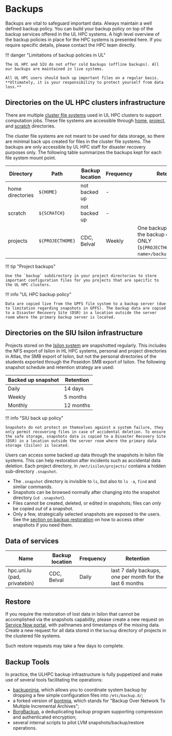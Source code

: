 # Backups

<!--backup-intro-start-->

Backups are vital to safeguard important data. Always maintain a well defined backup policy. You can build your backup policy on top of the backup services offered in the UL HPC systems. A high level overview of the backup policies in place for the HPC systems is presented here. If you require specific details, please contact the HPC team directly.

!!! danger "Limitations of backup policies in UL"

    The UL HPC and SIU do not offer cold backups (offline backups). All our backups are maintained in live systems.

    All UL HPC users should back up important files on a regular basis. **Ultimately, it is your responsibility to protect yourself from data loss.**

<!--backup-intro-end-->

## Directories on the UL HPC clusters infrastructure

There are multiple [cluster file systems](/filesystems/#clustered-file-systems) used in UL HPC clusters to support computation jobs. These file systems are accessible through [home](/filesystems/#home-directory), [project](/filesystems/#project-directories), and [scratch](/filesystems/#scratch-directory) directories.

<!--backup-ulhpc-start-->

The cluster file systems are not meant to be used for data storage, so there are minimal back ups created for files in the cluster file systems. The backups are only accessible by UL HPC staff for disaster recovery purposes only. The following table summarizes the backups kept for each file system mount point.

| Directory        | Path             | Backup location | Frequency | Retention                                                                                   |
|------------------|------------------|-----------------|-----------|---------------------------------------------------------------------------------------------|
| home directories | `${HOME}`        | not backed up   | -         |                                                                                             |
| scratch          | `${SCRATCH}`     | not backed up   | -         |                                                                                             |
| projects         | `${PROJECTHOME}` | CDC, Belval     | Weekly    | One backup per week of the backup directory ONLY (`${PROJECTHOME}/<project name>/backup/`). |

!!! tip "Project backups"

    Use the `backup` subdirectory in your project directories to store important configuration files for you projects that are specific to the UL HPC clusters.

!!! info "UL HPC backup policy"

    Data are copied live from the GPFS file system to a backup server (due to limitation regarding snapshots in GPFS). The backup data are copied to a Disaster Recovery Site (DSR) in a location outside the server room where the primary backup server is located.

<!--backup-ulhpc-end-->

## Directories on the SIU Isilon infrastructure

<!--backup-isilon-start-->

Projects stored on the [Isilon system](/filesystems/isilon) are snapshotted regularly. This includes the NFS export of Isilon in HL HPC systems, personal and project directories in Atlas, the SMB export of Isilon, but not the personal directories of the students exported through the Poseidon SMB export of Isilon. The following snapshot schedule and retention strategy are used:

| Backed up snapshot | Retention |
|--------------------|-----------|
| Daily              | 14 days   |
| Weekly             | 5 months  |
| Monthly            | 12 months |

!!! info "SIU back up policy"

    Snapshots do not protect on themselves against a system failure, they only permit recovering files in case of accidental deletion. To ensure the safe storage, snapshots data is copied to a Disaster Recovery Site (DSR) in a location outside the server room where the primary data storage (Isilon) is located.

<!--backup-isilon-end-->

Users can access some backed up data through the snapshots in Isilon file systems. This can help restoration after incidents such as accidental data deletion. Each project directory, in `/mnt/isilon/projects/` contains a hidden sub-directory `.snapshot`. 

- The `.snapshot` directory is invisible to `ls`, but also to `ls -a`, `find` and similar commands.
- Snapshots can be browsed normally after changing into the snapshot directory (`cd .snapshot`).
- Files cannot be created, deleted, or edited in snapshots; files can *only* be copied *out* of a snapshot.
- Only a few, strategically selected snapshots are exposed to the users. See the [section on backup restoration](#restore) on how to access other snapshots if you need them.

## Data of services

| Name                         | Backup location | Frequency | Retention                                                 |
|------------------------------|-----------------|-----------|-----------------------------------------------------------|
| hpc.uni.lu (pad, privatebin) | CDC, Belval     | Daily     | last 7 daily backups, one per month for the last 6 months |


## Restore

If you require the restoration of lost data in Isilon that cannot be accomplished via the snapshots capability, please create a new request on [Service Now portal](https://hpc.uni.lu/support), with pathnames and timestamps of the missing data. Create a new request for all data stored in the `backup` directory of projects in the clustered file systems.

Such restore requests may take a few days to complete.

## Backup Tools

In practice, the ULHPC backup infrastructure is fully puppetized and make use of several tools facilitating the operations:

- [backupninja](https://0xacab.org/riseuplabs/backupninja), which allows you to coordinate system backup by dropping a few simple configuration files into `/etc/backup.d/`;
- a forked version of [bontmia](https://github.com/hcartiaux/bontmia), which stands for "Backup Over Network To Multiple Incremental Archives";
- [BorgBackup](https://borgbackup.readthedocs.io/en/stable/), a deduplicating backup program supporting compression and authenticated encryption;
- several internal scripts to pilot LVM snapshots/backup/restore operations.
